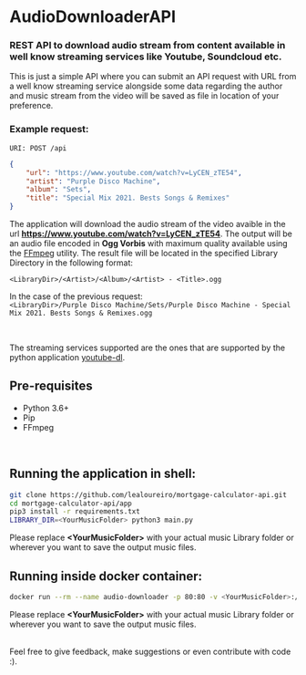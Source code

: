 # AudioDownloaderAPI

### REST API to download audio stream from content available in well know streaming services like Youtube, Soundcloud etc.

This is just a simple API where you can submit an API request with URL from a well know streaming service alongside some data regarding the author and music stream from the video will be saved as file in location of your preference.

### Example request:
`URI: POST /api`
```json
{
    "url": "https://www.youtube.com/watch?v=LyCEN_zTE54",
    "artist": "Purple Disco Machine",
    "album": "Sets",
    "title": "Special Mix 2021. Bests Songs & Remixes"
}
```

The application will download the audio stream of the video avaible in the url **https://www.youtube.com/watch?v=LyCEN_zTE54**. 
The output will be an audio file encoded in **Ogg Vorbis** with maximum quality available using the [FFmpeg](https://www.ffmpeg.org/) utility.
The result file will be located in the specified Library Directory in the following format:

`<LibraryDir>/<Artist>/<Album>/<Artist> - <Title>.ogg`

In the case of the previous request:<br/>
`<LibraryDir>/Purple Disco Machine/Sets/Purple Disco Machine - Special Mix 2021. Bests Songs & Remixes.ogg`

<br/>

The streaming services supported are the ones that are supported by the python application [youtube-dl](https://github.com/ytdl-org/youtube-dl/).

## Pre-requisites
- Python 3.6+
- Pip
- FFmpeg

<br/>

## Running the application in shell:
```bash
git clone https://github.com/lealoureiro/mortgage-calculator-api.git
cd mortgage-calculator-api/app
pip3 install -r requirements.txt
LIBRARY_DIR=<YourMusicFolder> python3 main.py
```
Please replace **\<YourMusicFolder\>** with your actual music Library folder or wherever you want to save the output music files.

## Running inside docker container:
```bash
docker run --rm --name audio-downloader -p 80:80 -v <YourMusicFolder>:/music lealoureiro/audio-downloader-api
```
Please replace **\<YourMusicFolder\>** with your actual music Library folder or wherever you want to save the output music files.

<br/>
Feel free to give feedback, make suggestions or even contribute with code :).
